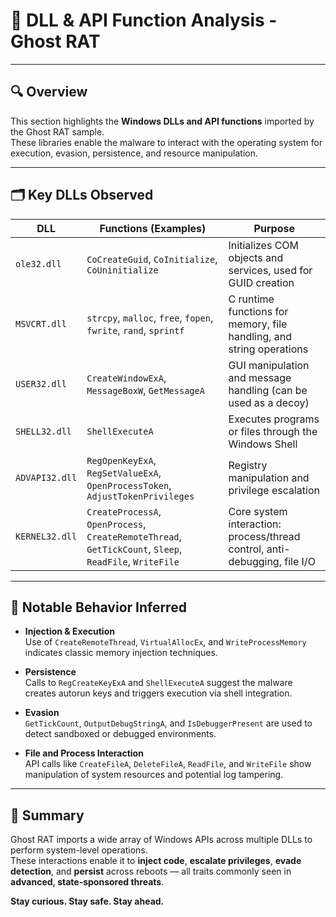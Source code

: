 # 🧬 DLL & API Function Analysis - Ghost RAT

---

## 🔍 Overview

This section highlights the **Windows DLLs and API functions** imported by the Ghost RAT sample.  
These libraries enable the malware to interact with the operating system for execution, evasion, persistence, and resource manipulation.

---

## 🗂️ Key DLLs Observed

| **DLL**        | **Functions (Examples)**                                               | **Purpose**                                                                 |
|----------------|------------------------------------------------------------------------|------------------------------------------------------------------------------|
| `ole32.dll`    | `CoCreateGuid`, `CoInitialize`, `CoUninitialize`                      | Initializes COM objects and services, used for GUID creation                |
| `MSVCRT.dll`   | `strcpy`, `malloc`, `free`, `fopen`, `fwrite`, `rand`, `sprintf`      | C runtime functions for memory, file handling, and string operations       |
| `USER32.dll`   | `CreateWindowExA`, `MessageBoxW`, `GetMessageA`                       | GUI manipulation and message handling (can be used as a decoy)             |
| `SHELL32.dll`  | `ShellExecuteA`                                                       | Executes programs or files through the Windows Shell                       |
| `ADVAPI32.dll` | `RegOpenKeyExA`, `RegSetValueExA`, `OpenProcessToken`, `AdjustTokenPrivileges` | Registry manipulation and privilege escalation                            |
| `KERNEL32.dll` | `CreateProcessA`, `OpenProcess`, `CreateRemoteThread`, `GetTickCount`, `Sleep`, `ReadFile`, `WriteFile` | Core system interaction: process/thread control, anti-debugging, file I/O  |

---

## 📌 Notable Behavior Inferred

- **Injection & Execution**  
  Use of `CreateRemoteThread`, `VirtualAllocEx`, and `WriteProcessMemory` indicates classic memory injection techniques.

- **Persistence**  
  Calls to `RegCreateKeyExA` and `ShellExecuteA` suggest the malware creates autorun keys and triggers execution via shell integration.

- **Evasion**  
  `GetTickCount`, `OutputDebugStringA`, and `IsDebuggerPresent` are used to detect sandboxed or debugged environments.

- **File and Process Interaction**  
  API calls like `CreateFileA`, `DeleteFileA`, `ReadFile`, and `WriteFile` show manipulation of system resources and potential log tampering.

---

## 🧠 Summary

Ghost RAT imports a wide array of Windows APIs across multiple DLLs to perform system-level operations.  
These interactions enable it to **inject code**, **escalate privileges**, **evade detection**, and **persist** across reboots — all traits commonly seen in **advanced, state-sponsored threats**.

**Stay curious. Stay safe. Stay ahead.**
